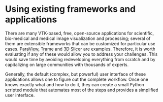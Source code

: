 # Using existing frameworks and applications

There are many VTK-based, free, open-source applications for scientific,
bio-medical and medical image visualization and processing; several of them are
extensible frameworks that can be customized for particular use cases.
[ParaView](https://paraview.org), [Trame](https://kitware.github.io/trame/index.html)
and [3D Slicer](https://www.slicer.org/) are examples. Therefore, it is worth
evaluating if any of these would allow you to address your challenges. This
would save time by avoiding redeveloping everything from scratch and by
capitalizing on large communities with thousands of experts.

Generally, the default (complex, but powerful) user interface of these applications
allows one to figure out the complete workflow. Once one knows exactly what and how
to do it, they can create a small Python scripted module that automates most of the
steps and provides a simplified user interface.

